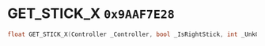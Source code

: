 # GET_STICK_X `0x9AAF7E28`

```cpp
float GET_STICK_X(Controller _Controller, bool _IsRightStick, int _Unk0);
```
